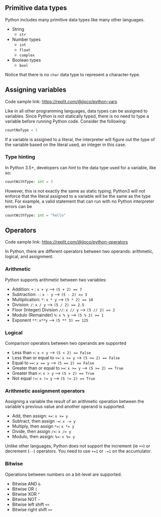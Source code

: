## Primitive data types
Python includes many primitive data types like many other languages.

- String
    - `str`
- Number types
    - `int`
    - `float`
    - `complex`
- Boolean types
    - `bool`

Notice that there is no `char` data type to represent a character-type.
## Assigning variables 
Code sample link: <https://replit.com/@jjoco/python-vars>

Like in all other programming languages, data types can be assigned to variables. Since Python is not statically typed, there is no need to type a variable before running Python code. Consider the following:
```python
countNoType = 5
```
If a variable is assigned to a literal, the interpreter will figure out the type of the variable based on the literal used, an integer in this case.
### Type hinting
In Python 3.5+, developers can *hint* to the data type used for a variable, like so:
```python
countWithType: int = 3
```
However, this is not exactly the same as static typing; Python3 will not enforce that the literal assigned to a variable will be the same as the type hint. For example, a valid statement that can run with no Python interpreter errors can be
```python
countWithType: int = "hello"
```
## Operators
Code sample link: <https://replit.com/@jjoco/python-operators>

In Python, there are different operators between two operands: arithmetic, logical, and assignment.
### Arithmetic
Python supports arithmetic between two variables:

- Addition: `+` : `x + y` --> `(5 + 2) == 7` 
- Subtraction: `-`:  `x - y` --> `(5 - 2) == 3` 
- Multiplication: `*`:  `x * y` --> `(5 * 2) == 10` 
- Division: `/`: `x / y` --> `(5 / 2) == 2.5`  
- Floor (Integer) Division `//`: `x // y` --> `(5 // 2) == 2` 
- Modulo (Remainder) `%`: `x % y` --> `(5 % 2) == 1`  
- Exponent `**`: `x**y` --> `(5 ** 3) == 125` 

### Logical 
Comparison operators between two operands are supported

- Less than `<`: `x < y` --> `(5 < 2) == False` 
- Less than or equal to `<=`: `x <= y` --> `(5 <= 2) == False` 
- Equal to `==`: `x == y` --> `(5 == 2) == False` 
- Greater than or equal to `>=`: `x >= y` --> `(5 >= 2) == True` 
- Greater than `>`: `x > y` --> `(5 > 2) == True` 
- Not equal `!=`: `x != y` --> `(5 != 2) == True` 

### Arithmetic assignment operators
Assigning a variable the result of an arithmetic operation between the variable's previous value and another operand is supported.

- Add, then assign: `+=`: `x += y` 
- Subtract, then assign `-=`: `x -= y`
- Multiply, then assign `*=`: `x *= y`
- Divide, then assign `/=`: `x /= y`
- Modulo, then assign: `%=`: `x %= y`

Unlike other languages, Python does not support the increment (ie `++`) or decrement (`--`) operators. You need to use `+=1` or `-=1` on the accumulator.
### Bitwise
Operations between numbers on a bit-level are supported.

- Bitwise AND `&`
- Bitwise OR `|`
- Bitwise XOR `^`
- Bitwise NOT `~`
- Bitwise left shift `<<`
- Bitwise right shift `>>`
